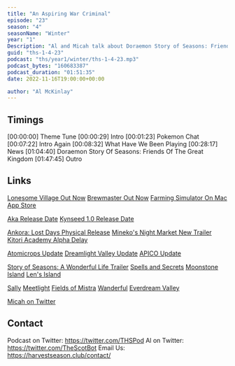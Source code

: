 ```yaml
---
title: "An Aspiring War Criminal"
episode: "23"
season: "4"
seasonName: "Winter"
year: "1"
Description: "Al and Micah talk about Doraemon Story of Seasons: Friends of the Great Kingdom"
guid: "ths-1-4-23"
podcast: "ths/year1/winter/ths-1-4-23.mp3"
podcast_bytes: "160683387"
podcast_duration: "01:51:35"
date: 2022-11-16T19:00:00+00:00

author: "Al McKinlay"
---
```


## Timings

[00:00:00] Theme Tune
[00:00:29] Intro
[00:01:23] Pokemon Chat
[00:07:22] Intro Again
[00:08:32] What Have We Been Playing
[00:28:17] News
[01:04:40] Doraemon Story Of Seasons: Friends Of The Great Kingdom
[01:47:45] Outro

## Links

[Lonesome Village Out Now](https://www.kickstarter.com/projects/ogrepixel/lonesome-village/posts/3651685)
[Brewmaster Out Now](https://twitter.com/AurochDigital/status/1582356438004994049)
[Farming Simulator On Mac App Store](https://twitter.com/farmingsim/status/1585897256598781954)

[Aka Release Date](https://twitter.com/NintendoAmerica/status/1590392655284170754)
[Kynseed 1.0 Release Date](https://store.steampowered.com/news/app/758870/view/5023230335810461180)

[Ankora: Lost Days Physical Release](https://twitter.com/chibigstudio/status/1585212138422882304)
[Mineko's Night Market New Trailer](https://www.youtube.com/watch?v=urwqKvMOCx8)
[Kitori Academy Alpha Delay](https://www.kickstarter.com/projects/kitori-academy/kitori-academy-a-magical-life-sim-of-a-wizard-apprentice/posts/3645617)

[Atomicrops Update](https://twitter.com/RawFury/status/1584893183116587008)
[Dreamlight Valley Update](https://twitter.com/DisneyDLV/status/1585677743693365252)
[APICO Update](https://twitter.com/apico_game/status/1589567641542225920)

[Story of Seasons: A Wonderful Life Trailer](https://youtu.be/0IkVCpBG89I)
[Spells and Secrets](https://twitter.com/SpellsSecrets/status/1585700355571998720)
[Moonstone Island](https://twitter.com/Moonstone_game/status/1585728047692627969)
[Len's Island](https://twitter.com/LensIsland/status/1587187303813767168)

[Sally](https://www.kickstarter.com/projects/lucid-tales/sally)
[Meetlight](https://www.kickstarter.com/projects/meetlight/meetlight-and-the-secrets-of-the-universe/)
[Fields of Mistra](https://store.steampowered.com/app/2142790/Fields_of_Mistria/?utm_campaign=FoM)
[Wanderful](https://store.steampowered.com/app/2060500/Wanderful/)
[Everdream Valley](https://store.steampowered.com/app/1403650/Everdream_Valley/)


[Micah on Twitter](https://twitter.com/micahthebrave)

## Contact

Podcast on Twitter: https://twitter.com/THSPod
Al on Twitter: https://twitter.com/TheScotBot
Email Us: https://harvestseason.club/contact/
